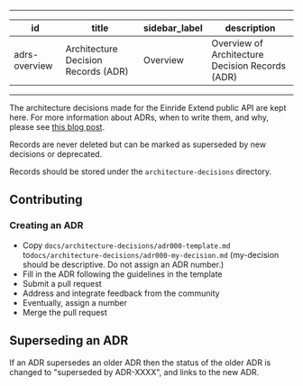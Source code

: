 ______________________________________________________________________

| id            | title                               | sidebar_label | description                                     |
| ------------- | ----------------------------------- | ------------- | ----------------------------------------------- |
| adrs-overview | Architecture Decision Records (ADR) | Overview      | Overview of Architecture Decision Records (ADR) |

______________________________________________________________________

The architecture decisions made for the Einride Extend public API are kept here. For more information about ADRs, when to write them, and why, please see [this blog post](https://engineering.atspotify.com/2020/04/14/when-should-i-write-an-architecture-decision-record/).

Records are never deleted but can be marked as superseded by new decisions or deprecated.

Records should be stored under the `architecture-decisions` directory.

## Contributing

### Creating an ADR

- Copy `docs/architecture-decisions/adr000-template.md` to`docs/architecture-decisions/adr000-my-decision.md` (my-decision should be descriptive. Do not assign an ADR number.)
- Fill in the ADR following the guidelines in the template
- Submit a pull request
- Address and integrate feedback from the community
- Eventually, assign a number
- Merge the pull request

## Superseding an ADR

If an ADR supersedes an older ADR then the status of the older ADR is changed to "superseded by ADR-XXXX", and links to the new ADR.
